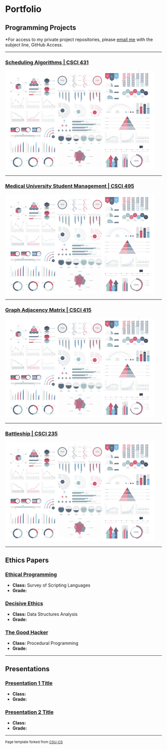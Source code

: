 Portfolio
=========

Programming Projects
--------------------

*For access to my private project repositories, please [email me](mailto:cthinkle9@csustudent.net?subject=GitHub%20Access) with the subject line, GitHub Access.

---
### [Scheduling Algorithms | CSCI 431](Project_SchedulingAlgorithms)

![Scheduling Algorithms](images/dummy_thumbnail.jpg)

---
### [Medical University Student Management | CSCI 495](Project_MedicalUniversityStudentManagement)

![Medical University Student Management](images/dummy_thumbnail.jpg)

---
### [Graph Adjacency Matrix | CSCI 415](Project_GraphAdjacencyMatrix)

![Graph Adjacency Matrix](images/dummy_thumbnail.jpg)

---
### [Battleship | CSCI 235](Project_Battleship)

![Battleship](images/dummy_thumbnail.jpg)

---

Ethics Papers
-------------

### [Ethical Programming](/pdf/EthicsPapers/EthicsPaper_SurveyOfScriptingLanguages.pdf)

-   **Class:** Survey of Scripting Languages
-   **Grade:** 

### [Decisive Ethics](/pdf/EthicsPapers/EthicsPaper_DataStructuresAnalysis.pdf)

-   **Class:** Data Structures Analysis
-   **Grade:** 

### [The Good Hacker](/pdf/EthicsPapers/EthicsPaper_ProceduralProgramming.pdf)

-   **Class:** Procedural Programming
-   **Grade:** 

---

Presentations
-------------

### [Presentation 1 Title](/pdf/sample_presentation.pdf)

- **Class:** 
- **Grade:**


### [Presentation 2 Title](/pdf/sample_presentation.pdf)

- **Class:** 
- **Grade:**

---

<p style="font-size:11px">Page template forked from <a href="https://github.com/csu-cs/csci-portfolio">CSU-CS</a></p>
<!-- Remove above link if you don't want to attributive -->
